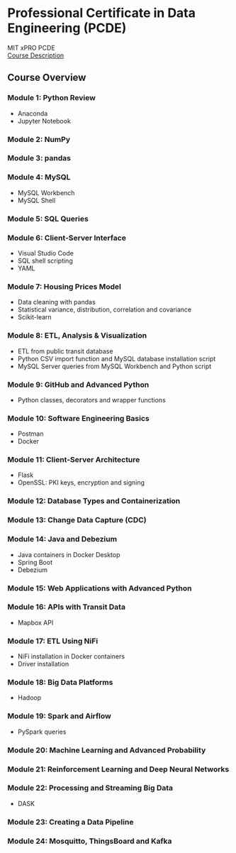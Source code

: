 # Professional Certificate in Data Engineering (PCDE)
MIT xPRO PCDE  
<a href="https://xpro.mit.edu/courses/course-v1:xPRO+PCDEx/">Course Description</a>

## Course Overview

### Module 1: Python Review  
* Anaconda
* Jupyter Notebook

### Module 2: NumPy  
### Module 3: pandas  
### Module 4: MySQL  
* MySQL Workbench
* MySQL Shell

### Module 5: SQL Queries  
### Module 6: Client-Server Interface  
* Visual Studio Code
* SQL shell scripting
* YAML

### Module 7: Housing Prices Model  
* Data cleaning with pandas
* Statistical variance, distribution, correlation and covariance
* Scikit-learn
  
### Module 8: ETL, Analysis & Visualization  
* ETL from public transit database
* Python CSV import function and MySQL database installation script
* MySQL Server queries from MySQL Workbench and Python script
  
### Module 9: GitHub and Advanced Python  
* Python classes, decorators and wrapper functions

### Module 10: Software Engineering Basics  
* Postman
* Docker
  
### Module 11: Client-Server Architecture  
* Flask
* OpenSSL: PKI keys, encryption and signing
  
### Module 12: Database Types and Containerization  
### Module 13: Change Data Capture (CDC)  
### Module 14: Java and Debezium  
* Java containers in Docker Desktop
* Spring Boot
* Debezium
  
### Module 15: Web Applications with Advanced Python  
### Module 16: APIs with Transit Data  
* Mapbox API
  
### Module 17: ETL Using NiFi  
* NiFi installation in Docker containers
* Driver installation
  
### Module 18: Big Data Platforms  
* Hadoop
  
### Module 19: Spark and Airflow  
* PySpark queries
  
### Module 20: Machine Learning and Advanced Probability  
### Module 21: Reinforcement Learning and Deep Neural Networks  
### Module 22: Processing and Streaming Big Data  
* DASK
  
### Module 23: Creating a Data Pipeline  
### Module 24: Mosquitto, ThingsBoard and Kafka
